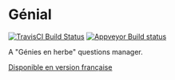 # Génial
[![TravisCI Build Status](https://travis-ci.org/adamscott/genial.svg?branch=master)](https://travis-ci.org/adamscott/genial)
[![Appveyor Build status](https://ci.appveyor.com/api/projects/status/njarsrjbr25nu6c9?svg=true)](https://ci.appveyor.com/project/adamscott/genial)

A "Génies en herbe" questions manager.

[Disponible en version française](README_fr.md)
